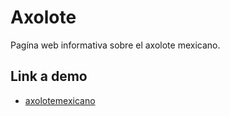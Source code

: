# Axolote
Pagína web informativa sobre el axolote mexicano.
## Link a demo
* [axolotemexicano](https://github.com/nancynsalazar/clonaciongooogle/blob/main/README.md#4-link-a-demo)


